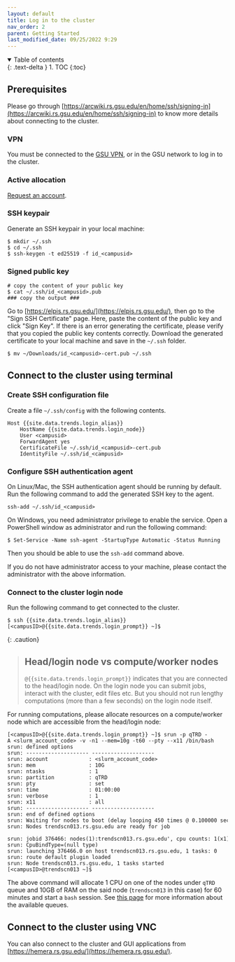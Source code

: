 ```yaml
---
layout: default
title: Log in to the cluster
nav_order: 2
parent: Getting Started
last_modified_date: 09/25/2022 9:29
---
```

<details open markdown="block">
  <summary>
    Table of contents
  </summary>
  {: .text-delta }
1. TOC
{:toc}
</details>

## Prerequisites

Please go through [https://arcwiki.rs.gsu.edu/en/home/ssh/signing-in](https://arcwiki.rs.gsu.edu/en/home/ssh/signing-in) to know more details about connecting to the cluster.

### VPN

You must be connected to the [GSU VPN](Configure_VPN), or in the GSU network to log in to the cluster. 

### Active allocation

[Request an account](Request_an_account).

### SSH keypair

Generate an SSH keypair in your local machine:

```
$ mkdir ~/.ssh
$ cd ~/.ssh
$ ssh-keygen -t ed25519 -f id_<campusid>
```

### Signed public key

```
# copy the content of your public key
$ cat ~/.ssh/id_<campusid>.pub
### copy the output ###
```

Go to [https://elpis.rs.gsu.edu/](https://elpis.rs.gsu.edu/), then go to the "Sign SSH Certificate" page.
Here, paste the content of the public key and click "Sign Key".
If there is an error generating the certificate, please verify that you copied the public key contents correctly.
Download the generated certificate to your local machine and save in the `~/.ssh` folder.

```
$ mv ~/Downloads/id_<campusid>-cert.pub ~/.ssh
```

## Connect to the cluster using terminal

### Create SSH configuration file

Create a file `~/.ssh/config` with the following contents.

```
Host {{site.data.trends.login_alias}}
    HostName {{site.data.trends.login_node}}
    User <campusid>
    ForwardAgent yes
    CertificateFile ~/.ssh/id_<campusid>-cert.pub
    IdentityFile ~/.ssh/id_<campusid>
```

### Configure SSH authentication agent

On Linux/Mac, the SSH authentication agent should be running by default. 
Run the following command to add the generated SSH key to the agent.

```
ssh-add ~/.ssh/id_<campusid>
```

On Windows, you need administrator privilege to enable the service.
Open a PowerShell window as administrator and run the following command:

```
$ Set-Service -Name ssh-agent -StartupType Automatic -Status Running
```

Then you should be able to use the `ssh-add` command above.

If you do not have administrator access to your machine, please contact the administrator with the above information.

### Connect to the cluster login node

Run the following command to get connected to the cluster.

```
$ ssh {{site.data.trends.login_alias}}
[<campusID>@{{site.data.trends.login_prompt}} ~]$
```

{: .caution}
> ## Head/login node vs compute/worker nodes
> `@{{site.data.trends.login_prompt}}` indicates that you are connected to the head/login node. 
> On the login node you can submit jobs, interact with the cluster, edit files etc. 
> But you should not run lengthy computations (more than a few seconds) on the login node itself. 

For running computations, please allocate resources on a compute/worker node which are accessible from the head/login node:

```
[<campusID>@{{site.data.trends.login_prompt}} ~]$ srun -p qTRD -A <slurm_account_code> -v -n1 --mem=10g -t60 --pty --x11 /bin/bash
srun: defined options
srun: -------------------- --------------------
srun: account             : <slurm_account_code>
srun: mem                 : 10G
srun: ntasks              : 1
srun: partition           : qTRD
srun: pty                 : set
srun: time                : 01:00:00
srun: verbose             : 1
srun: x11                 : all
srun: -------------------- --------------------
srun: end of defined options
srun: Waiting for nodes to boot (delay looping 450 times @ 0.100000 secs x index)
srun: Nodes trendscn013.rs.gsu.edu are ready for job
 srun: jobid 376466: nodes(1):trendscn013.rs.gsu.edu', cpu counts: 1(x1) 
srun: CpuBindType=(null type)
srun: launching 376466.0 on host trendscn013.rs.gsu.edu, 1 tasks: 0
srun: route default plugin loaded
srun: Node trendscn013.rs.gsu.edu, 1 tasks started
[<campusID>@trendscn013 ~]$
```

The above command will allocate 1 CPU on one of the nodes under `qTRD` queue and 10GB of RAM on the said node (`trendscn013` in this case) for 60 minutes and start a `bash` session. 
See [this page](Cluster_queue_information) for more information about the available queues.

## Connect to the cluster using VNC

You can also connect to the cluster and GUI applications from [https://hemera.rs.gsu.edu/](https://hemera.rs.gsu.edu/).


